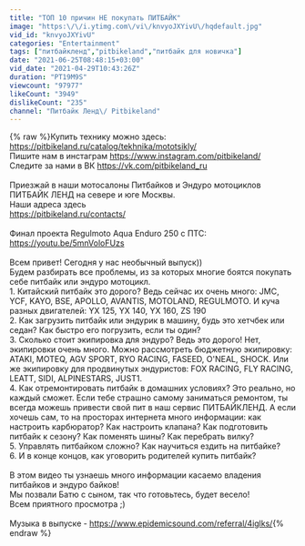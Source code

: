 ```yaml
---
title: "ТОП 10 причин НЕ покупать ПИТБАЙК"
image: "https:\/\/i.ytimg.com\/vi\/knvyoJXYivU\/hqdefault.jpg"
vid_id: "knvyoJXYivU"
categories: "Entertainment"
tags: ["питбайкленд","pitbikeland","питбайк для новичка"]
date: "2021-06-25T08:48:15+03:00"
vid_date: "2021-04-29T10:43:26Z"
duration: "PT19M9S"
viewcount: "97977"
likeCount: "3949"
dislikeCount: "235"
channel: "Питбайк Ленд\/ Pitbikeland"
---
```

{% raw %}Купить технику можно здесь: <a rel="nofollow" target="blank" href="https://pitbikeland.ru/catalog/tekhnika/mototsikly/">https://pitbikeland.ru/catalog/tekhnika/mototsikly/</a><br />Пишите нам в инстаграм <a rel="nofollow" target="blank" href="https://www.instagram.com/pitbikeland/">https://www.instagram.com/pitbikeland/</a> <br />Следите за нами в ВК <a rel="nofollow" target="blank" href="https://vk.com/pitbikeland_ru">https://vk.com/pitbikeland_ru</a> <br /><br />Приезжай в наши мотосалоны Питбайков  и Эндуро мотоциклов ПИТБАЙК ЛЕНД на севере и юге Москвы.<br />Наши адреса здесь<br /><a rel="nofollow" target="blank" href="https://pitbikeland.ru/contacts/">https://pitbikeland.ru/contacts/</a><br /><br />Финал проекта Regulmoto Aqua Enduro 250 с ПТС:<br /><a rel="nofollow" target="blank" href="https://youtu.be/5mnVoloFUzs">https://youtu.be/5mnVoloFUzs</a><br /><br />Всем привет! Сегодня у нас необычный выпуск))<br />Будем разбирать все проблемы, из за которых многие боятся покупать себе питбайк или эндуро мотоцикл.<br />1. Китайский питбайк это дорого? Ведь сейчас их очень много: JMC, YCF, KAYO, BSE, APOLLO, AVANTIS, MOTOLAND, REGULMOTO. И куча разных двигателей: YX 125, YX 140, YX 160, ZS 190<br />2. Как загрузить питбайк или эндурик в машину, будь это хетчбек или седан? Как быстро его погрузить, если ты один? <br />3. Сколько стоит экипировка для эндуро? Ведь это дорого! Нет, экипировки очень много. Можно рассмотреть бюджетную экипировку: ATAKI, MOTEQ, AGV SPORT, RYO RACING, FASEED, O'NEAL, SHOCK. Или же экипировку для продвинутых эндуристов: FOX RACING, FLY RACING, LEATT, SIDI, ALPINESTARS, JUST1.<br />4. Как отремонтировать питбайк в домашних условиях? Это реально, но каждый сможет. Если тебе страшно самому заниматься ремонтом, ты всегда можешь привести свой пит в наш сервис ПИТБАЙКЛЕНД. А если хочешь сам, то на просторах интернета много информации: как настроить карбюратор? Как настроить клапана? Как подготовить питбайк к сезону? Как поменять шины? Как перебрать вилку? <br />5. Управлять питбайком сложно? Как научиться ездить на питбайке?<br />6. И в конце концов, как уговорить родителей купить питбайк?<br /><br />В этом видео ты узнаешь много информации касаемо владения питбайков и эндуро байков!<br />Мы позвали Батю с сыном, так что готовьтесь, будет весело!<br />Всем приятного просмотра ;)<br /><br />Музыка в выпуске - <a rel="nofollow" target="blank" href="https://www.epidemicsound.com/referral/4iglks/">https://www.epidemicsound.com/referral/4iglks/</a>{% endraw %}
